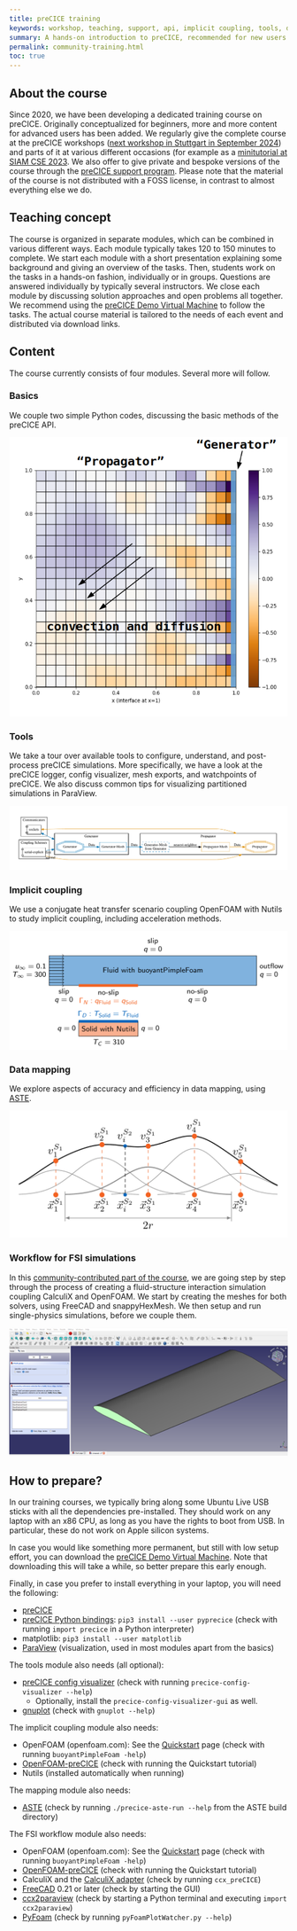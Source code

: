 ```yaml
---
title: preCICE training
keywords: workshop, teaching, support, api, implicit coupling, tools, data mapping, training
summary: A hands-on introduction to preCICE, recommended for new users that want to learn how to couple their own codes and beyond.
permalink: community-training.html
toc: true
---
```


## About the course

Since 2020, we have been developing a dedicated training course on preCICE. Originally conceptualized for beginners, more and more content for advanced users has been added. We regularly give the complete course at the preCICE workshops ([next workshop in Stuttgart in September 2024](precice-workshop-2024.html)) and parts of it at various different occasions (for example as a [minitutorial at SIAM CSE 2023](https://meetings.siam.org/sess/dsp_programsess.cfm?SESSIONCODE=77168). We also offer to give private and bespoke versions of the course through the [preCICE support program](community-support-precice.html). Please note that the material of the course is not distributed with a FOSS license, in contrast to almost everything else we do.

## Teaching concept

The course is organized in separate modules, which can be combined in various different ways. Each module typically takes 120 to 150 minutes to complete. We start each module with a short presentation explaining some background and giving an overview of the tasks. Then, students work on the tasks in a hands-on fashion, individually or in groups. Questions are answered individually by typically several instructors. We close each module by discussing solution approaches and open problems all together. We recommend using the [preCICE Demo Virtual Machine](installation-vm.html) to follow the tasks. The actual course material is tailored to the needs of each event and distributed via download links.

## Content

The course currently consists of four modules. Several more will follow.

### Basics

We couple two simple Python codes, discussing the basic methods of the preCICE API.

![Basics training: Configuration](images/training/training-basics.png)

### Tools

We take a tour over available tools to configure, understand, and post-process preCICE simulations. More specifically, we have a look at the preCICE logger, config visualizer, mesh exports, and watchpoints of preCICE. We also discuss common tips for visualizing partitioned simulations in ParaView.

![Basics training: Tools](images/training/training-tools.png)

### Implicit coupling

We use a conjugate heat transfer scenario coupling OpenFOAM with Nutils to study implicit coupling, including acceleration methods.

![Basics training: Implicit coupling](images/training/training-implicit-coupling.png)

### Data mapping

We explore aspects of accuracy and efficiency in data mapping, using [ASTE](tooling-aste.html).

![Basics training: Mapping](images/training/training-mapping.png)

### Workflow for FSI simulations

In this [community-contributed part of the course](https://github.com/precice/community-training/tree/main/fsi-workflow), we are going step by step through the process of creating a fluid-structure interaction simulation coupling CalculiX and OpenFOAM. We start by creating the meshes for both solvers, using FreeCAD and snappyHexMesh. We then setup and run single-physics simulations, before we couple them.

![Application training: FSI workflow](images/training/training-fsi.png)

## How to prepare?

In our training courses, we typically bring along some Ubuntu Live USB sticks with all the dependencies pre-installed. They should work on any laptop with an x86 CPU, as long as you have the rights to boot from USB. In particular, these do not work on Apple silicon systems.

In case you would like something more permanent, but still with low setup effort, you can download the  [preCICE Demo Virtual Machine](installation-vm.html). Note that downloading this will take a while, so better prepare this early enough.

Finally, in case you prefer to install everything in your laptop, you will need the following:

- [preCICE](installation-overview.html)
- [preCICE Python bindings](installation-bindings-python.html): `pip3 install --user pyprecice` (check with running `import precice` in a Python interpreter)
- matplotlib: `pip3 install --user matplotlib`
- [ParaView](https://www.paraview.org/) (visualization, used in most modules apart from the basics)

The tools module also needs (all optional):

- [preCICE config visualizer](tooling-config-visualization.html) (check with running `precice-config-visualizer --help`)
  - Optionally, install the `precice-config-visualizer-gui` as well.
- [gnuplot](http://gnuplot.info/) (check with `gnuplot --help`)

The implicit coupling module also needs:

- OpenFOAM (openfoam.com): See the [Quickstart](quickstart.html) page (check with running `buoyantPimpleFoam -help`)
- [OpenFOAM-preCICE](adapter-openfoam-get.html) (check with running the Quickstart tutorial)
- Nutils (installed automatically when running)

The mapping module also needs:

- [ASTE](tooling-aste.html) (check by running `./precice-aste-run --help` from the ASTE build directory)

The FSI workflow module also needs:

- OpenFOAM (openfoam.com): See the [Quickstart](quickstart.html) page (check with running `buoyantPimpleFoam -help`)
- [OpenFOAM-preCICE](adapter-openfoam-get.html) (check with running the Quickstart tutorial)
- CalculiX and the [CalculiX adapter](https://precice.org/adapter-calculix-overview.html) (check by running `ccx_preCICE`)
- [FreeCAD](https://www.freecad.org/) 0.21 or later (check by starting the GUI)
- [ccx2paraview](https://github.com/calculix/ccx2paraview) (check by starting a Python terminal and executing `import ccx2paraview`)
- [PyFoam](https://pypi.org/project/PyFoam/) (check by running `pyFoamPlotWatcher.py --help`)
